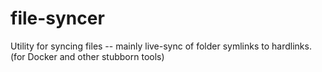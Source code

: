 # file-syncer
Utility for syncing files -- mainly live-sync of folder symlinks to hardlinks. (for Docker and other stubborn tools)
